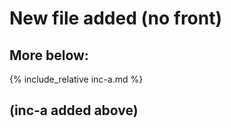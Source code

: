 # New file added (no front)

## More below:

{% include_relative inc-a.md %}

## (inc-a added above)
